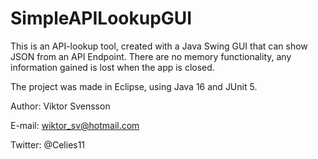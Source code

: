 # SimpleAPILookupGUI

This is an API-lookup tool, created with a Java Swing GUI that can show JSON from an API Endpoint. 
There are no memory functionality, any information gained is lost when the app is closed. 

The project was made in Eclipse, using Java 16 and JUnit 5. 

Author: Viktor Svensson

E-mail: wiktor_sv@hotmail.com

Twitter: @Celies11
